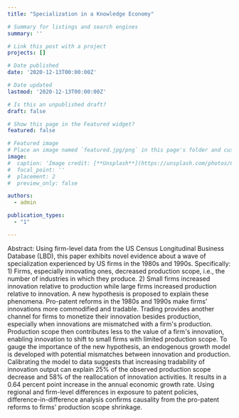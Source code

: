 ```yaml
---
title: "Specialization in a Knowledge Economy"

# Summary for listings and search engines
summary: ''

# Link this post with a project
projects: []

# Date published
date: '2020-12-13T00:00:00Z'

# Date updated
lastmod: '2020-12-13T00:00:00Z'

# Is this an unpublished draft?
draft: false

# Show this page in the Featured widget?
featured: false

# Featured image
# Place an image named `featured.jpg/png` in this page's folder and customize its options here.
image:
#  caption: 'Image credit: [**Unsplash**](https://unsplash.com/photos/CpkOjOcXdUY)'
#  focal_point: ''
#  placement: 2
#  preview_only: false

authors:
  - admin

publication_types:
  - "1"

---
```


Abstract: Using firm-level data from the US Census Longitudinal Business Database (LBD), this paper exhibits novel evidence about a wave of specialization experienced by US firms in the 1980s and 1990s. Specifically: 1) Firms, especially innovating ones, decreased production scope, i.e., the number of industries in which they produce. 2) Small firms increased innovation relative to production while large firms increased production relative to innovation. A new hypothesis is proposed to explain these phenomena. Pro-patent reforms in the 1980s and 1990s make firms' innovations more commodified and tradable. Trading provides another channel for firms to monetize their innovation besides production, especially when innovations are mismatched with a firm's production. Production scope then contributes less to the value of a firm's innovation, enabling innovation to shift to small firms with limited production scope. To gauge the importance of the new hypothesis, an endogenous growth model is developed with potential mismatches between innovation and production. Calibrating the model to data suggests that increasing tradability of innovation output can explain 25% of the observed production scope decrease and 58% of the reallocation of innovation activities. It results in a 0.64 percent point increase in the annual economic growth rate. Using regional and firm-level differences in exposure to patent policies, difference-in-difference analysis confirms causality from the pro-patent reforms to firms' production scope shrinkage.

